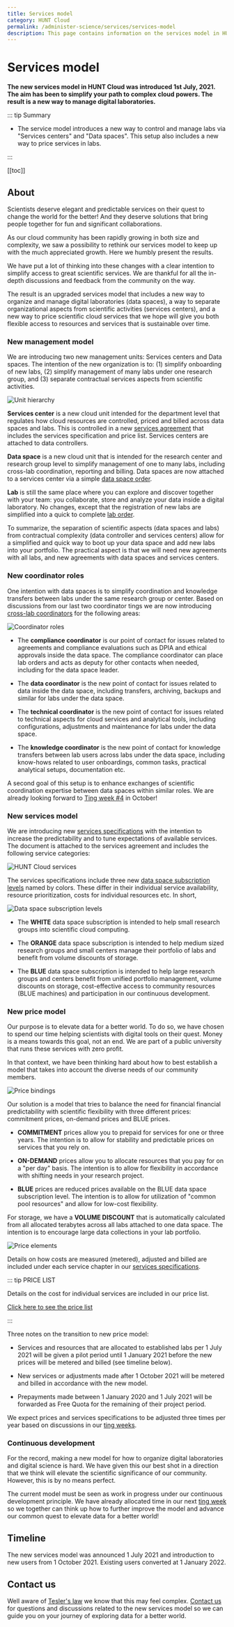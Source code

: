 ```yaml
---
title: Services model
category: HUNT Cloud
permalink: /administer-science/services/services-model
description: This page contains information on the services model in HUNT Cloud.
---
```


# Services model

**The new services model in HUNT Cloud was introduced 1st July, 2021. The aim has been to simplify your path to complex cloud powers. The result is a new way to manage digital laboratories.**

::: tip Summary

* The service model introduces a new way to control and manage labs via "Services centers" and "Data spaces". This setup also includes a new way to price services in labs.
 
:::

[[toc]]












## About

Scientists deserve elegant and predictable services on their quest to change the world for the better! And they deserve solutions that bring people together for fun and significant collaborations.

As our cloud community has been rapidly growing in both size and complexity, we saw a possibility to rethink our services model to keep up with the much appreciated growth. Here we humbly present the results.

We have put a lot of thinking into these changes with a clear intention to simplify access to great scientific services. We are thankful for all the in-depth discussions and feedback from the community on the way.

The result is an upgraded services model that includes a new way to organize and manage digital laboratories (data spaces), a way to separate organizational aspects from scientific activities (services centers), and a new way to price scientific cloud services that we hope will give you both flexible access to resources and services that is sustainable over time. 


### New management model

We are introducing two new management units: Services centers and Data spaces. The intention of the new organization is to: (1) simplify onboarding of new labs, (2) simplify management of many labs under one research group, and (3) separate contractual services aspects from scientific activities. 
 
![Unit hierarchy](./services/images/hunt-cloud-service-units-overview.png "HUNT Cloud unit hierarchy")

**Services center** is a new cloud unit intended for the department level that regulates how cloud resources are controlled, priced and billed across data spaces and labs. This is controlled in a new [services agreement](/administer-science/agreements/overview/#services-agreement) that includes the services specification and price list. Services centers are attached to data controllers.

**Data space** is a new cloud unit that is intended for the research center and research group level to simplify management of one to many labs, including cross-lab coordination, reporting and billing. Data spaces are now attached to a services center via a simple [data space order](/administer-science/agreements/downloads/#data-space-order).

**Lab** is still the same place where you can explore and discover together with your team: you collaborate, store and analyze your data inside a digital laboratory. No changes, except that the registration of new labs are simplified into a quick to complete [lab order](/administer-science/agreements/downloads/#lab-order).

To summarize, the separation of scientific aspects (data spaces and labs) from contractual complexity (data controller and services centers) allow for a simplified and quick way to boot up your data space and add new labs into your portfolio. The practical aspect is that we will need new agreements with all labs, and new agreements with data spaces and services centers. 












### New coordinator roles

One intention with data spaces is to simplify coordination and knowledge transfers between labs under the same research group or center. Based on discussions from our last two coordinator tings we are now introducing [cross-lab coordinators](/coordinator/roles) for the following areas: 

![Coordinator roles](./services/images/hunt-cloud-data-space-roles.png "HUNT Cloud data space coordinator roles")

* The **compliance coordinator** is our point of contact for issues related to agreements and compliance evaluations such as DPIA and ethical approvals inside the data space. The compliance coordinator can place lab orders and acts as deputy for other contacts when needed, including for the data space leader.

* The **data coordinator** is the new point of contact for issues related to data inside the data space, including transfers, archiving, backups and similar for labs under the data space.

* The **technical coordinator** is the new point of contact for issues related to technical aspects for cloud services and analytical tools, including configurations, adjustments and maintenance for labs under the data space.

* The **knowledge coordinator** is the new point of contact for knowledge transfers between lab users across labs under the data space, including know-hows related to user onboardings, common tasks, practical analytical setups, documentation etc.

A second goal of this setup is to enhance exchanges of scientific coordination expertise between data spaces within similar roles. We are already looking forward to [Ting week #4](/tingweek/) in October!











### New services model

We are introducing new [services specifications](/administer-science/services/specifications/) with the intention to increase the predictability and to tune expectations of available services. The document is attached to the services agreement and includes the following service categories:

![HUNT Cloud services](./services/images/hunt-cloud-services.png "HUNT Cloud services")

The services specifications include three new [data space subscription levels](/administer-science/services/overview/#data-space) named by colors. These differ in their individual service availability, resource prioritization, costs for individual resources etc. In short, 

![Data space subscription levels](./services/images/hunt-cloud-data-space-subscriptions.png "HUNT Cloud data space subscription levels")

* The **WHITE** data space subscription is intended to help small research groups into scientific cloud computing.

* The **ORANGE** data space subscription is intended to help medium sized research groups and small centers manage their portfolio of labs and benefit from volume discounts of storage.

* The **BLUE** data space subscription is intended to help large research groups and centers benefit from unified portfolio management, volume discounts on storage, cost-effective access to community resources (BLUE machines) and participation in our continuous development.








### New price model

Our purpose is to elevate data for a better world. To do so, we have chosen to spend our time helping scientists with digital tools on their quest. Money is a means towards this goal, not an end. We are part of a public university that runs these services with zero profit. 

In that context, we have been thinking hard about how to best establish a model that takes into account the diverse needs of our community members. 

![Price bindings](./services/images/hunt-cloud-prices-bindings.png "HUNT Cloud price bindings")

Our solution is a model that tries to balance the need for financial financial predictability with scientific flexibility with three different prices: commitment prices, on-demand prices and BLUE prices. 

* **COMMITMENT** prices allow you to prepaid for services for one or three years. The intention is to allow for stability and predictable prices on services that you rely on.

* **ON-DEMAND** prices allow you to allocate resources that you pay for on a "per day" basis. The intention is to allow for flexibility in accordance with shifting needs in your research project.

* **BLUE** prices are reduced prices available on the BLUE data space subscription level. The intention is to allow for utilization of "common pool resources" and allow for low-cost flexibility.

For storage, we have a **VOLUME DISCOUNT** that is automatically calculated from all allocated terabytes across all labs attached to one data space. The intention is to encourage large data collections in your lab portfolio.

![Price elements](./services/images/hunt-cloud-prices-elements.png "HUNT Cloud price elements")

Details on how costs are measured (metered), adjusted and billed are included under each service chapter in our [services specifications](/administer-science/services/specifications). 

::: tip PRICE LIST

Details on the cost for individual services are included in our price list.

[Click here to see the price list](/prices/pricelist)

:::

Three notes on the transition to new price model: 

* Services and resources that are allocated to established labs per 1 July 2021 will be given a pilot period until 1 January 2021 before the new prices will be metered and billed (see timeline below).

* New services or adjustments made after 1 October 2021 will be metered and billed in accordance with the new model. 

* Prepayments made between 1 January 2020 and 1 July 2021 will be forwarded as Free Quota for the remaining of their project period.

We expect prices and services specifications to be adjusted three times per year based on discussions in our [ting weeks](/tingweek/).


### Continuous development

For the record, making a new model for how to organize digital laboratories and digital science is hard. We have given this our best shot in a direction that we think will elevate the scientific significance of our community. However, this is by no means perfect. 

The current model must be seen as work in progress under our continuous development principle. We have already allocated time in our next [ting week](/tingweek/) so we together can think up how to further improve the model and advance our common quest to elevate data for a better world! 


## Timeline

The new services model was announced 1 July 2021 and introduction to new users from 1 October 2021. Existing users converted at 1 January 2022.

## Contact us

Well aware of [Tesler's law](https://en.wikipedia.org/wiki/Law_of_conservation_of_complexity) we know that this may feel complex. [Contact us](/contact) for questions and discussions related to the new services model so we can guide you on your journey of exploring data for a better world.

